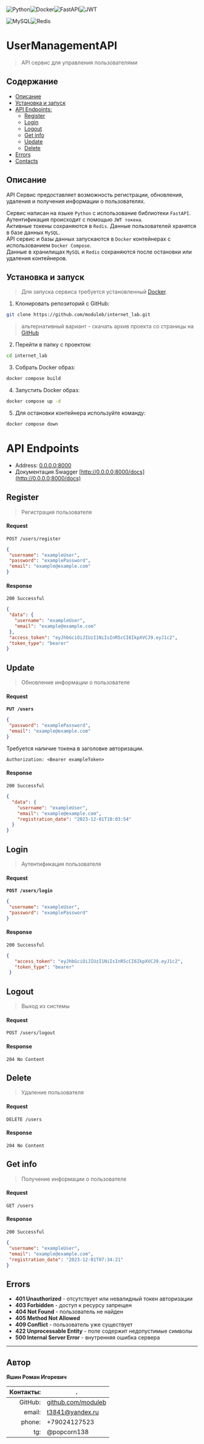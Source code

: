 ![Python](https://img.shields.io/badge/python-3670A0?style=for-the-badge&logo=python&logoColor=ffdd54)![Docker](https://img.shields.io/badge/docker-%230db7ed.svg?style=for-the-badge&logo=docker&logoColor=white)![FastAPI](https://img.shields.io/badge/FastAPI-005571?style=for-the-badge&logo=fastapi)![JWT](https://img.shields.io/badge/JWT-black?style=for-the-badge&logo=JSON%20web%20tokens)

![MySQL](https://img.shields.io/badge/mysql-%2300f.svg?style=for-the-badge&logo=mysql&logoColor=white)![Redis](https://img.shields.io/badge/redis-%23DD0031.svg?style=for-the-badge&logo=redis&logoColor=white)
# UserManagementAPI
>API сервис для управления пользователями

## Содержание
+ [Описание](#description)
+ [Установка и запуск](#install)
+ [API Endpoints:](#api_endpoints)
  + [Register](#register)
  + [Login](#login)
  + [Logout](#logout)
  + [Get info](#get_info)
  + [Update](#update)
  + [Delete](#delete)
+ [Errors](#errors)
+ [Contacts](#contacts)


<a id="description"></a>
## Описание

API Сервис предоставляет возможность регистрации, обновления, удаления и получения информации о пользователях.

Сервис написан на языке `Python` с использование библиотеки `FastAPI`.  
Аутентификация происходит с помощью `JWT токена`.  
Активные токены сохраняются в `Redis`. Данные пользователей хранятся в базе данных `MySQL`.  
API сервис и базы данных запускаются в `Docker` контейнерах с использованием `Docker Compose`.  
Данные в хранилищах `MySQL` и `Redis` сохраняются после остановки или удаления контейнеров.


<a id="install"></a>
## Установка и запуск
>Для запуска сервиса требуется установленный [Docker](https://www.docker.com/get-started/).

1. Клонировать репозиторий с GitHub:

  ```bash
  git clone https://github.com/moduleb/internet_lab.git
  ```
>альтернативный вариант - скачать архив проекта со страницы на [GitHub](https://github.com/moduleb/internet_lab)
2. Перейти в папку с проектом:

  ```bash
  cd internet_lab
  ```
3. Собрать Docker образ:

  ```bash
  docker compose build
  ```
4. Запустить Docker образ:

  ```bash
  docker compose up -d
  ```

5. Для остановки контейнера используйте команду:

  ```bash
  docker compose down
  ```
  
<a id="api_endpoints"></a>
# API Endpoints

 - Address: [0.0.0.0:8000](http://0.0.0.0:8000/users)
 - Документация Swagger [http://0.0.0.0:8000/docs](http://0.0.0.0:8000/docs)

<a id="register"></a>
## Register
>Регистрация пользователя

#### Request

`POST /users/register`

```json
{
 "username": "exampleUser",
 "password": "examplePassword",
 "email": "example@example.com"
}
```

#### Response

`200 Successful`

```json
{
 "data": {
   "username": "exampleUser",
   "email": "example@example.com"
 },
 "access_token": "eyJhbGciOiJIUzI1NiIsInR5cCI6IkpXVCJ9.eyJ1c2",
 "token_type": "bearer"
}
```

<a id="update"></a>
## Update
>Обновление информации о пользователе

#### Request
**`PUT /users`**

```json
{
 "password": "examplePassword",
 "email": "example@example.com"
}
```

Требуется наличие токена в заголовке авторизации.

```
Authorization: <Bearer exampleToken>
```

#### Response

`200 Successful`

```json
{
  "data": {
    "username": "exampleUser",
    "email": "example@example.com",
    "registration_date": "2023-12-01T10:03:54"
  }
}
```

<a id="login"></a>
## Login
>Аутентификация пользователя

#### Request

**`POST /users/login`**

```json
{
 "username": "exampleUser",
 "password": "examplePassword"
}
```

#### Response

`200 Successful`

```json
{
   "access_token": "eyJhbGciOiJIUzI1NiIsInR5cCI6IkpXVCJ9.eyJ1c2",
   "token_type": "bearer"
 }
```
<a id="logout"></a>
## Logout
>Выход из системы

#### Request

`POST /users/logout`

#### Response

`204 No Content`

## Delete
>Удаление пользователя

#### Request

`DELETE /users`

#### Response

`204 No Content`

<a id="get_info"></a>
## Get info
>Получение информации о пользователе

#### Request

`GET /users`

#### Response

`200 Successful`

```json
{
 "username": "exampleUser",
 "email": "example@example.com",
 "registration_date": "2023-12-01T07:34:21"
}
```
<a id="errors"></a>
## Errors

- **401 Unauthorized** - отсутствует или невалидный токен авторизации
- **403 Forbidden** - доступ к ресурсу запрещен 
- **404 Not Found** - пользователь не найден
- **405 Method Not Allowed**
- **409 Conflict** - пользователь уже существует
- **422 Unprocessable Entity** - поле содержит недопустимые символы
- **500 Internal Server Error** - внутренняя ошибка сервера

---
<a id="contacts"></a>
## Автор

**Яшин Роман Игоревич**

Контакты: | .
----------:| -----------
GitHub: | [github.com/moduleb](https://github.com/moduleb)
email: | t3841@yandex.ru
phone: | +79024127523
tg: | @popcorn138

